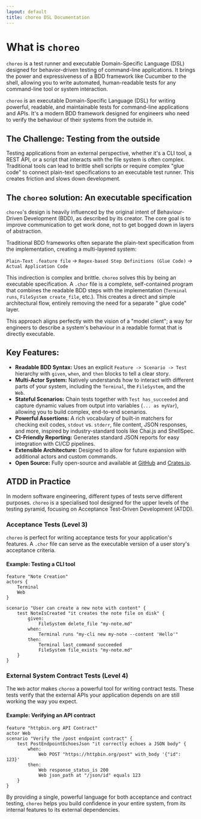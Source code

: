 ```yaml
---
layout: default
title: choreo DSL Documentation
---
```


# What is `choreo`

`choreo` is a test runner and executable Domain-Specific Language (DSL) designed for behavior-driven testing of
command-line applications. It brings the power and expressiveness of a BDD framework like Cucumber to the shell,
allowing you to write automated, human-readable tests for any command-line tool or system interaction.

`choreo` is an executable Domain-Specific Language (DSL) for writing powerful, readable, and maintainable tests for
command-line applications and APIs. It's a modern BDD framework designed for engineers who need to
verify the behaviour of their systems from the outside in.

## The Challenge: Testing from the outside

Testing applications from an external perspective, whether it's a CLI tool, a REST API, or a script that interacts with
the file system is often complex. Traditional tools can lead to brittle shell scripts or require complex "glue code" to
connect plain-text specifications to an executable test runner. This creates friction and slows down development.

## The `choreo` solution: An executable specification

`choreo`'s design is heavily influenced by the original intent of Behaviour-Driven Development (BDD), as described by
its creator. The core goal is to improve communication to get work done, not to get bogged down in layers of
abstraction.

Traditional BDD frameworks often separate the plain-text specification from the implementation, creating a multi-layered
system:

`Plain-Text .feature file` -> `Regex-based Step Definitions (Glue Code)` -> `Actual Application Code`

This indirection is complex and brittle. `choreo` solves this by being an executable specification. A `.chor` file is a
complete, self-contained program that combines the readable BDD steps with the implementation (`Terminal runs`, `FileSystem
create_file`, etc.). This creates a direct and simple architectural flow, entirely removing the need for a separate "
glue code" layer.

This approach aligns perfectly with the vision of a "model client"; a way for engineers to describe a system's
behaviour in a readable format that is directly executable.

## Key Features:

* **Readable BDD Syntax:** Uses an explicit `Feature -> Scenario -> Test` hierarchy with `given`, `when`, and `then`
  blocks to tell a clear story.
* **Multi-Actor System:** Natively understands how to interact with different parts of your system, including the
  `Terminal`, the `FileSystem`, and the `Web`.
* **Stateful Scenarios:** Chain tests together with `Test has_succeeded` and capture dynamic values from output into
  variables (`... as myVar`), allowing you to build complex, end-to-end scenarios.
* **Powerful Assertions:** A rich vocabulary of built-in matchers for checking exit codes, `stdout` vs. `stderr`, file
  content, JSON responses, and more, inspired by industry-standard tools like Chai.js and ShellSpec.
* **CI-Friendly Reporting:** Generates standard JSON reports for easy integration with CI/CD pipelines.
* **Extensible Architecture:** Designed to allow for future expansion with additional actors and custom commands.
* **Open Source:** Fully open-source and available at [GitHub]("https://github.com/cladam/choreo")
  and [Crates.io](https://crates.io/crates/choreo).

## ATDD in Practice

In modern software engineering, different types of tests serve different purposes. `choreo` is a specialised tool
designed for the upper levels of the testing pyramid, focusing on Acceptance Test-Driven Development (ATDD).

### Acceptance Tests (Level 3)

`choreo` is perfect for writing acceptance tests for your application's features. A `.chor` file can serve as the
executable version of a user story's acceptance criteria.

#### Example: Testing a CLI tool

```choreo
feature "Note Creation"
actors {
    Terminal
    Web
}

scenario "User can create a new note with content" {
    test NoteIsCreated "it creates the note file on disk" {
        given:
            FileSystem delete_file "my-note.md"
        when:
            Terminal runs "my-cli new my-note --content 'Hello'"
        then:
            Terminal last_command succeeded
            FileSystem file_exists "my-note.md"
    }
}
```

### External System Contract Tests (Level 4)

The `Web` actor makes `choreo` a powerful tool for writing contract tests. These tests verify that the external APIs
your application depends on are still working the way you expect.

#### Example: Verifying an API contract

```choreo
feature "httpbin.org API Contract"
actor Web
scenario "Verify the /post endpoint contract" {
    test PostEndpointEchoesJson "it correctly echoes a JSON body" {
        when:
            Web POST "https://httpbin.org/post" with_body '{"id": 123}'
        then:
            Web response_status_is 200
            Web json_path at "/json/id" equals 123
    }
}
```

By providing a single, powerful language for both acceptance and contract testing, `choreo` helps you build confidence
in your entire system, from its internal features to its external dependencies.
